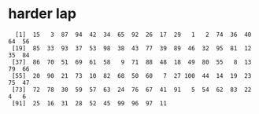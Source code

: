 # harder lap

      [1]  15   3  87  94  42  34  65  92  26  17  29   1   2  74  36  40  64  56
     [19]  85  33  93  37  53  98  38  43  77  39  89  46  32  95  81  12  35  84
     [37]  86  70  51  69  61  58   9  71  88  48  18  49  80  55   8  13  79  66
     [55]  20  90  21  73  10  82  68  50  60   7  27 100  44  14  19  23  75  47
     [73]  72  78  30  59  57  63  24  76  67  41  91   5  54  62  83  22   4   6
     [91]  25  16  31  28  52  45  99  96  97  11

